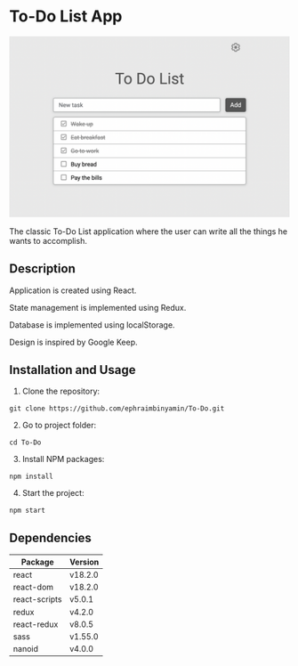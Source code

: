# To-Do List App

![preview](./public/preview.png)

<p>The classic To-Do List application where the user can write all the things he wants to accomplish.</p>

## Description

<p>Application is created using React.</p>
<p>State management is implemented using Redux.</p>
<p>Database is implemented using localStorage.</p>
<p>Design is inspired by Google Keep.</p>

## Installation and Usage

1. Clone the repository:
```
git clone https://github.com/ephraimbinyamin/To-Do.git
```

2. Go to project folder:
```
cd To-Do
```

3. Install NPM packages:
```
npm install
```

4. Start the project:
```
npm start
```

## Dependencies

|   Package     | Version |
|---------------|---------|
| react         | v18.2.0 |
| react-dom     | v18.2.0 |
| react-scripts | v5.0.1  |
| redux         | v4.2.0  |
| react-redux   | v8.0.5  |
| sass          | v1.55.0 |
| nanoid        | v4.0.0  |